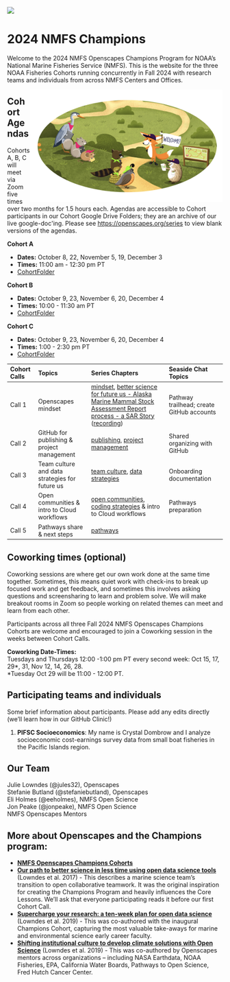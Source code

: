 
<a align="left" href="https://github.com/nmfs-openscapes/2024-nmfs-champions"><img src="https://github.githubassets.com/images/modules/logos_page/GitHub-Mark.png" width="35px"/></a>

# 2024 NMFS Champions 

Welcome to the 2024 NMFS Openscapes Champions Program for NOAA’s National
Marine Fisheries Service (NMFS). This is the website for the three NOAA Fisheries
Cohorts running concurrently in Fall 2024 with research teams and
individuals from across NMFS Centers and Offices.

<img src="horst-champions-trailhead.png" align="right" width="450">

## Cohort Agendas

Cohorts A, B, C will meet via Zoom five times over two months for 1.5
hours each. Agendas are accessible to Cohort participants in our Cohort Google
Drive Folders; they are an archive of our live google-doc'ing. Please see
<https://openscapes.org/series> to view blank versions of the agendas.

**Cohort A**
- **Dates:** October 8, 22, November 5, 19, December 3
- **Times:** 11:00 am - 12:30 pm PT
- [CohortFolder](https://drive.google.com/drive/folders/17WmbJgxIHnrs8YQe5y90QhfvICZOiJRl)

**Cohort B**
- **Dates:** October 9, 23, November 6, 20, December 4
- **Times:** 10:00 - 11:30 am PT
- [CohortFolder](https://drive.google.com/drive/folders/1PTqeyrRC6QvZZ1dZ85pmdiE4JxLJktkX)

**Cohort C**
- **Dates:** October 9, 23, November 6, 20, December 4
- **Times:** 1:00 - 2:30 pm PT
- [CohortFolder](https://drive.google.com/drive/folders/1vnoIvwQJ0_qxaJaa7ejS4FWs90oZF9Aq)


| Cohort Calls | Topics                                   | Series Chapters |      Seaside Chat Topics |
|:-------------|:-----------------------------------------------------|:----------------------|:--------------------------------|
| Call 1 | Openscapes mindset                             | [mindset](https://openscapes.github.io/series/mindset), [better science for future us - Alaska Marine Mammal Stock Assessment Report process - a SAR Story](https://docs.google.com/presentation/d/1blfD0KpceoPNvDUt-5n79k49jiPSC2_l5SRyRkab6VE/)  ([recording](https://www.youtube.com/watch?v=wqbwcCXbFL8))  | Pathway trailhead; create GitHub accounts 
| Call 2 | GitHub for publishing & project management     | [publishing](https://openscapes.github.io/series/github-pub), [project management](https://openscapes.github.io/series/github-issues) | Shared organizing with GitHub
| Call 3 | Team culture and data strategies for future us | [team culture](https://openscapes.github.io/series/team-culture), [data strategies](https://openscapes.github.io/series/data-strategies) | Onboarding documentation 
| Call 4 | Open communities & intro to Cloud workflows    | [open communities](https://openscapes.github.io/series/communities), [coding strategies](https://openscapes.github.io/series/coding-strategies) & intro to Cloud workflows | Pathways preparation
| Call 5 | Pathways share & next steps                     | [pathways](https://openscapes.github.io/series/core-lessons/pathways.html) |   | 

## Coworking times (optional)

Coworking sessions are where get our own work done at the same time
together. Sometimes, this means quiet work with check-ins to break up
focused work and get feedback, and sometimes this involves asking
questions and screensharing to learn and problem solve. We will make
breakout rooms in Zoom so people working on related themes can meet and
learn from each other.

Participants across all three Fall 2024 NMFS Openscapes Champions
Cohorts are welcome and encouraged to join a Coworking session in the
weeks between Cohort Calls.

**Coworking Date-Times:**   
Tuesdays and Thursdays 12:00 -1:00 pm PT every second
week: Oct 15, 17, 29\*, 31, Nov 12, 14, 26, 28.   
\*Tuesday Oct 29 will be 11:00 - 12:00 PT.

## Participating teams and individuals

Some brief information about participants. Please add any edits directly
(we’ll learn how in our GitHub Clinic!)

1. **PIFSC Socioeconomics**: My name is Crystal Dombrow and I analyze socioeconomic cost-earnings survey data from small boat fisheries in the Pacific Islands region. 

## Our Team

Julie Lowndes (@jules32), Openscapes   
Stefanie Butland (@stefaniebutland), Openscapes  
Eli Holmes (@eeholmes), NMFS Open Science  
Jon Peake (@jonpeake), NMFS Open Science   
NMFS Openscapes Mentors

## More about Openscapes and the Champions program:

- [**NMFS Openscapes Champions
  Cohorts**](https://nmfs-openscapes.github.io/champions.html)
- [**Our path to better science in less time using open data science
  tools**](https://www.nature.com/articles/s41559-017-0160) (Lowndes et
  al. 2017) - This describes a marine science team’s transition to open
  collaborative teamwork. It was the original inspiration for creating
  the Champions Program and heavily influences the Core Lessons. We’ll
  ask that everyone participating reads it before our first Cohort Call.
- [**Supercharge your research: a ten-week plan for open data science**](https://openscapes.github.io/supercharge-research/) (Lowndes et
  al. 2019) - This was co-authored with the inaugural Champions Cohort,
  capturing the most valuable take-aways for marine and environmental
  science early career faculty.
- [**Shifting institutional culture to develop climate solutions with
  Open Science**](https://onlinelibrary.wiley.com/doi/10.1002/ece3.11341) (Lowndes
  et al. 2019) - This was co-authored by Openscapes mentors across
  organizations – including NASA Earthdata, NOAA Fisheries, EPA,
  California Water Boards, Pathways to Open Science, Fred Hutch Cancer
  Center.
